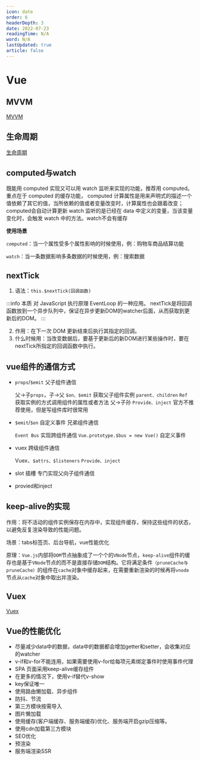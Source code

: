 ```yaml
---
icon: date
order: 6
headerDepth: 3
date: 2022-07-23
readingTime: N/A
word: N/A
lastUpdated: true
article: false
---
```


# Vue

## MVVM
[MVVM](../../qianduan/框架学习/Vue/基础篇/Vue.md)

## 生命周期
[生命周期](../../qianduan/框架学习/Vue/基础篇/生命周期.md)


## computed与watch

既能用 computed 实现又可以用 watch 监听来实现的功能，推荐用 computed。
 重点在于 computed 的缓存功能， computed 计算属性是用来声明式的描述一个值依赖了其它的值，当所依赖的值或者变量改变时，计算属性也会跟着改变；computed会自动计算更新
  watch 监听的是已经在 data 中定义的变量，当该变量变化时，会触发 watch 中的方法。watch不会有缓存

**使用场景** 

`computed`：当一个属性受多个属性影响的时候使用，例：购物车商品结算功能 

`watch`：当一条数据影响多条数据的时候使用，例：搜索数据

## nextTick

1. 语法：```this.$nextTick(回调函数)```

:::info 本质
对 JavaScript 执行原理 EventLoop 的一种应用。 nextTick是将回调函数放到一个异步队列中，保证在异步更新DOM的watcher后面，从而获取到更新后的DOM。
:::

2. 作用：在下一次 DOM 更新结束后执行其指定的回调。
3. 什么时候用：当改变数据后，要基于更新后的新DOM进行某些操作时，要在nextTick所指定的回调函数中执行。

## vue组件的通信方式

- `props`/`$emit` 父子组件通信

  父->子`props`，子->父 `$on、$emit` 获取父子组件实例 `parent、children` `Ref `获取实例的方式调用组件的属性或者方法 父->子孙 `Provide、inject` 官方不推荐使用，但是写组件库时很常用

- `$emit`/`$on` 自定义事件 兄弟组件通信

  `Event Bus` 实现跨组件通信 `Vue.prototype.$bus = new Vue()` 自定义事件

- vuex 跨级组件通信

  Vuex、`$attrs、$listeners` `Provide、inject`

- slot 插槽
  专门实现父向子组件通信

- provied和inject

## keep-alive的实现

作用：将不活动的组件实例保存在内存中，实现组件缓存，保持这些组件的状态，以避免反复渲染导致的性能问题。

场景：tabs标签页、后台导航，vue性能优化

原理：`Vue.js`内部将`DOM`节点抽象成了一个个的`VNode`节点，`keep-alive`组件的缓存也是基于`VNode`节点的而不是直接存储`DOM`结构。它将满足条件`（pruneCache与pruneCache）`的组件在`cache`对象中缓存起来，在需要重新渲染的时候再将`vnode`节点从`cache`对象中取出并渲染。

## Vuex

[Vuex](../../qianduan/框架学习/Vue/3.Vuex/介绍.md)



## Vue的性能优化

- 尽量减少data中的数据，data中的数据都会增加getter和setter，会收集对应的watcher 
- v-if和v-for不能连用，如果需要使用v-for给每项元素绑定事件时使用事件代理 
- SPA 页面采用keep-alive缓存组件 
- 在更多的情况下，使用v-if替代v-show 
- key保证唯一 
- 使用路由懒加载、异步组件 
- 防抖、节流 
- 第三方模块按需导入 
- 图片懒加载 
- 使用缓存(客户端缓存、服务端缓存)优化、服务端开启gzip压缩等。
- 使用cdn加载第三方模块 
- SEO优化 
- 预渲染 
- 服务端渲染SSR 


